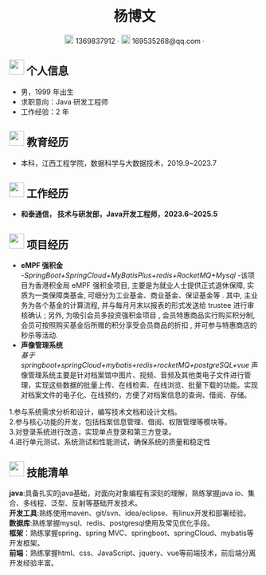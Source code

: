  <center>
     <h1>杨博文</h1>
     <div>
         <span>
             <img src="assets/phone-solid.svg" width="18px">
             1369837912
         </span>
         ·
         <span>
             <img src="assets/envelope-solid.svg" width="18px">
             169535268@qq.com
         </span>
         ·
     </div>
 </center>

 ## <img src="assets/info-circle-solid.svg" width="30px"> 个人信息 

 - 男，1999 年出生
 - 求职意向：Java 研发工程师
 - 工作经验：2 年
## <img src="assets/graduation-cap-solid.svg" width="30px"> 教育经历

- 本科，江西工程学院，数据科学与大数据技术，2019.9~2023.7

## <img src="assets/briefcase-solid.svg" width="30px"> 工作经历

- **和泰通信， 技术与研发部，Java开发工程师，2023.6~2025.5**

## <img src="assets/project-diagram-solid.svg" width="30px"> 项目经历
- **eMPF 强积金**<br>
  -*SpringBoot+SpringCloud+MyBatisPlus+redis+RocketMQ+Mysql*
  -该项目为香港积金局 eMPF 强积金项目, 主要是为就业人士提供正式退休保障, 实质为一类保障类基金, 可细分为工业基金、商业基金、保证基金等 . 其中, 主业务为各个基金的计算流程, 并与每月月末以报表的形式发送给 trustee 进行审核确认 ; 另外, 为吸引会员多投资强积金项目 , 会员特惠商品实行购买积分制, 会员可按照购买基金后所赠的积分享受会员商品的折扣 , 并可参与特惠商店的秒杀等活动.<br>
- **声像管理系统**<br>
  *基于springboot+springCloud+mybatis+redis+rocketMQ+postgreSQL+vue*
声像管理系统主要是针对档案馆中图片、视频、音频及其他类电子文件进行管理，实现这些数据的批量上传、在线检索、在线浏览、批量下载的功能。实现对档案文件的电子化、在线预约，方便了对档案信息的查询、借阅、存储。

1.参与系统需求分析和设计，编写技术文档和设计文档。<br>
2.参与核心功能的开发，包括档案信息管理、借阅、权限管理等模块等。<br>
3.对登录系统进行改造，实现单点登录和第三方登录。<br>
4.进行单元测试、系统测试和性能测试，确保系统的质量和稳定性<br>

## <img src="assets/tools-solid.svg" width="30px"> 技能清单
**java**:具备扎实的java基础，对面向对象编程有深刻的理解，熟练掌握java io、集合、多线程、泛型、反射等基础开发技术。<br>
**开发工具**:熟练使用maven、git/svn、idea/eclipse、有linux开发和部署经验。<br>
**数据库**:熟练掌握mysql、redis、postgresql使用及常见优化手段。<br>
**框架**：熟练掌握spring、spring MVC、springboot、springCloud、mybatis等开发框架。<br>
**前端**：熟练掌握html、css、JavaScript、jquery、vue等前端技术，前后端分离开发经验丰富。<br>
